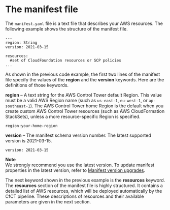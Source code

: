 # The manifest file<a name="the-manifest-file"></a>

The `manifest.yaml` file is a text file that describes your AWS resources\. The following example shows the structure of the manifest file\.

```
---
region: String
version: 2021-03-15

resources:
  #set of CloudFoundation resources or SCP policies
...
```

As shown in the previous code example, the first two lines of the manifest file specify the values of the **region** and the **version** keywords\. Here are the definitions of those keywords\.

**region** – A text string for the AWS Control Tower default Region\. This value must be a valid AWS Region name \(such as `us-east-1`, `eu-west-1`, or `ap-southeast-1`\)\. The AWS Control Tower home Region is the default when you create custom AWS Control Tower resources \(such as AWS CloudFormation StackSets\), unless a more resource\-specific Region is specified\.

```
region:your-home-region
```

**version** – The manifest schema version number\. The latest supported version is 2021\-03\-15\.

```
version: 2021-03-15
```

**Note**  
We strongly recommend you use the latest version\. To update manifest properties in the latest version, refer to [Manifest version upgrades](cfct-compatibility.md)\.

The next keyword shown in the previous example is the **resources** keyword\. The **resources** section of the manifest file is highly structured\. It contains a detailed list of AWS resources, which will be deployed automatically by the CfCT pipeline\. These descriptions of resources and their available parameters are given in the next section\.